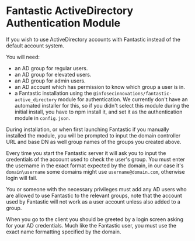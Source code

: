 # Fantastic ActiveDirectory Authentication Module

If you wish to use ActiveDirectory accounts with Fantastic instead of the default account system.

You will need:
- an AD group for regular users.
- an AD group for elevated users.
- an AD group for admin users.
- an AD account which has permission to know which group a user is in.
- a Fantastic installation using the `@infosecinnovations/fantastic-active_directory` module for authentication. We currently don't have an automated installer for this, so if you didn't select this module during the initial install, you have to npm install it, and set it as the authentication module in `config.json`.

During installation, or when first launching Fantastic if you manually installed the module, you will be prompted to input the domain controller URL and base DN as well group names of the groups you created above. 

Every time you start the Fantastic server it will ask you to input the credentials of the account used to check the user's group. You must enter the username in the exact format expected by the domain, in our case it's `domain\username` some domains might use `username@domain.com`, otherwise login will fail.

You or someone with the necessary privileges must add any AD users who are allowed to use Fantastic to the relevant groups, note that the account used by Fantastic will not work as a user account unless also added to a group.

When you go to the client you should be greeted by a login screen asking for your AD credentials. Much like the Fantastic user, you must use the exact name formatting specified by the domain.
